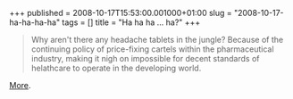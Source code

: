 +++
published = 2008-10-17T15:53:00.001000+01:00
slug = "2008-10-17-ha-ha-ha-ha"
tags = []
title = "Ha ha ha ... ha?"
+++
> Why aren't there any headache tablets in the jungle? Because of the
> continuing policy of price-fixing cartels within the pharmaceutical
> industry, making it nigh on impossible for decent standards of
> helathcare to operate in the developing world.

[More](http://www.listopia.co.uk/list.php?l=276).
